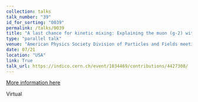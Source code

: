 ```yaml
---
collection: talks
talk_number: "39"
id_for_sorting: "0039"
permalink: /talks/0039
title: "A last chance for kinetic mixing: Explaining the muon (g-2) with semi-visible dark photons" 
type: "parallel talk"
venue: "American Physics Society Division of Particles and Fields meeting"
date: 07/21
location: "USA"
link: True 
talk_url: https://indico.cern.ch/event/1034469/contributions/4427308/ 
---
```


[More information here](https://indico.cern.ch/event/1034469/contributions/4427308/)

Virtual
